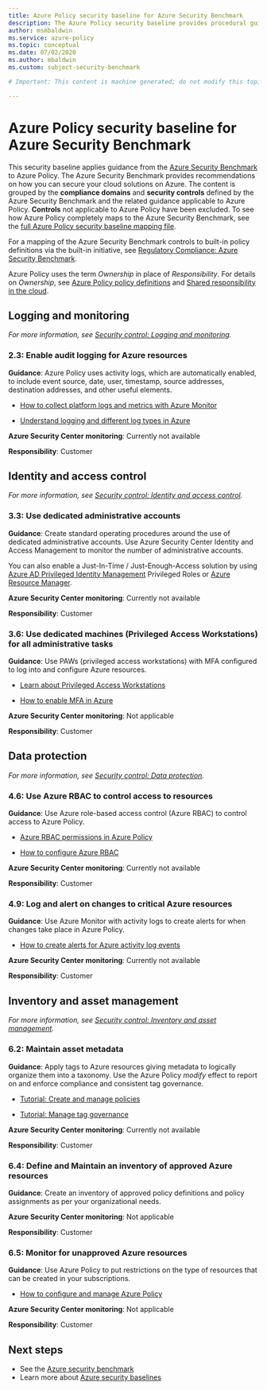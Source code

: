 ```yaml
---
title: Azure Policy security baseline for Azure Security Benchmark
description: The Azure Policy security baseline provides procedural guidance and resources for implementing the security recommendations specified in the Azure Security Benchmark.
author: msmbaldwin
ms.service: azure-policy
ms.topic: conceptual
ms.date: 07/02/2020
ms.author: mbaldwin
ms.custom: subject-security-benchmark

# Important: This content is machine generated; do not modify this topic directly. Contact mbaldwin for more information.

---
```


# Azure Policy security baseline for Azure Security Benchmark

This security baseline applies guidance from the [Azure Security Benchmark](../../../security/benchmarks/overview.md) to Azure Policy. The Azure Security Benchmark provides recommendations on how you can secure your cloud solutions on Azure. The content is grouped by the **compliance domains** and **security controls** defined by the Azure Security Benchmark and the related guidance applicable to Azure Policy. **Controls** not applicable to Azure Policy have been excluded. To see how Azure Policy completely maps to the Azure Security Benchmark, see the [full Azure Policy security baseline mapping file](https://github.com/MicrosoftDocs/SecurityBenchmarks/tree/master/Azure%20Offer%20Security%20Baselines).

For a mapping of the Azure Security Benchmark controls to built-in policy definitions via the built-in initiative, see [Regulatory Compliance: Azure Security Benchmark](../samples/azure-security-benchmark.md).

Azure Policy uses the term _Ownership_ in place of _Responsibility_. For details on _Ownership_, see [Azure Policy policy definitions](./definition-structure.md#type) and [Shared responsibility in the cloud](../../../security/fundamentals/shared-responsibility.md).


## Logging and monitoring

*For more information, see [Security control: Logging and monitoring](../../../security/benchmarks/security-control-logging-monitoring.md).*

### 2.3: Enable audit logging for Azure resources

**Guidance**: Azure Policy uses activity logs, which are automatically enabled, to include event source, date, user, timestamp, source addresses, destination addresses, and other useful elements.

* [How to collect platform logs and metrics with Azure Monitor](../../../azure-monitor/platform/diagnostic-settings.md)

* [Understand logging and different log types in Azure](../../../azure-monitor/platform/platform-logs-overview.md)


**Azure Security Center monitoring**: Currently not available

**Responsibility**: Customer

## Identity and access control

*For more information, see [Security control: Identity and access control](../../../security/benchmarks/security-control-identity-access-control.md).*

### 3.3: Use dedicated administrative accounts

**Guidance**: Create standard operating procedures around the use of dedicated administrative accounts. Use Azure Security Center Identity and Access Management to monitor the number of administrative accounts. 

You can also enable a Just-In-Time / Just-Enough-Access solution by using [Azure AD Privileged Identity Management](../../../active-directory/privileged-identity-management/pim-configure.md) Privileged Roles or [Azure Resource Manager](../../../azure-resource-manager/management/overview.md).


**Azure Security Center monitoring**: Currently not available

**Responsibility**: Customer

### 3.6: Use dedicated machines (Privileged Access Workstations) for all administrative tasks

**Guidance**: Use PAWs (privileged access workstations) with MFA configured to log into and configure Azure resources.

* [Learn about Privileged Access Workstations](https://4sysops.com/archives/understand-the-microsoft-privileged-access-workstation-paw-security-model/)

* [How to enable MFA in Azure](../../../active-directory/authentication/howto-mfa-getstarted.md)


**Azure Security Center monitoring**: Not applicable

**Responsibility**: Customer

## Data protection

*For more information, see [Security control: Data protection](../../../security/benchmarks/security-control-data-protection.md).*

### 4.6: Use Azure RBAC to control access to resources

**Guidance**: Use Azure role-based access control (Azure RBAC) to control access to Azure Policy.

* [Azure RBAC permissions in Azure Policy](../overview.md#azure-rbac-permissions-in-azure-policy)

* [How to configure Azure RBAC](../../../role-based-access-control/role-assignments-portal.md)


**Azure Security Center monitoring**: Currently not available

**Responsibility**: Customer

### 4.9: Log and alert on changes to critical Azure resources

**Guidance**: Use Azure Monitor with activity logs to create alerts for when changes take place in Azure Policy.

* [How to create alerts for Azure activity log events](../../../azure-monitor/platform/alerts-activity-log.md)


**Azure Security Center monitoring**: Currently not available

**Responsibility**: Customer

## Inventory and asset management

*For more information, see [Security control: Inventory and asset management](../../../security/benchmarks/security-control-inventory-asset-management.md).*

### 6.2: Maintain asset metadata

**Guidance**: Apply tags to Azure resources giving metadata to logically organize them into a taxonomy. Use the Azure Policy _modify_ effect to report on and enforce compliance and consistent tag governance.

* [Tutorial: Create and manage policies](../tutorials/create-and-manage.md)

* [Tutorial: Manage tag governance](../tutorials/govern-tags.md)


**Azure Security Center monitoring**: Currently not available

**Responsibility**: Customer

### 6.4: Define and Maintain an inventory of approved Azure resources

**Guidance**: Create an inventory of approved policy definitions and policy assignments as per your organizational needs.

**Azure Security Center monitoring**: Not applicable

**Responsibility**: Customer

### 6.5: Monitor for unapproved Azure resources

**Guidance**: Use Azure Policy to put restrictions on the type of resources that can be created in your subscriptions.

* [How to configure and manage Azure Policy](../tutorials/create-and-manage.md)


**Azure Security Center monitoring**: Not applicable

**Responsibility**: Customer

## Next steps

- See the [Azure security benchmark](../../../security/benchmarks/overview.md)
- Learn more about [Azure security baselines](../../../security/benchmarks/security-baselines-overview.md)
